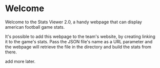 # Welcome

Welcome to the Stats Viewer 2.0, a handy webpage that can display american football game stats.

It's possible to add this webpage to the team's website, by creating linking it to the game's stats. Pass the JSON file's name as a URL parameter and the webpage will retrieve the file in the directory and build the stats from there.

add more later.
